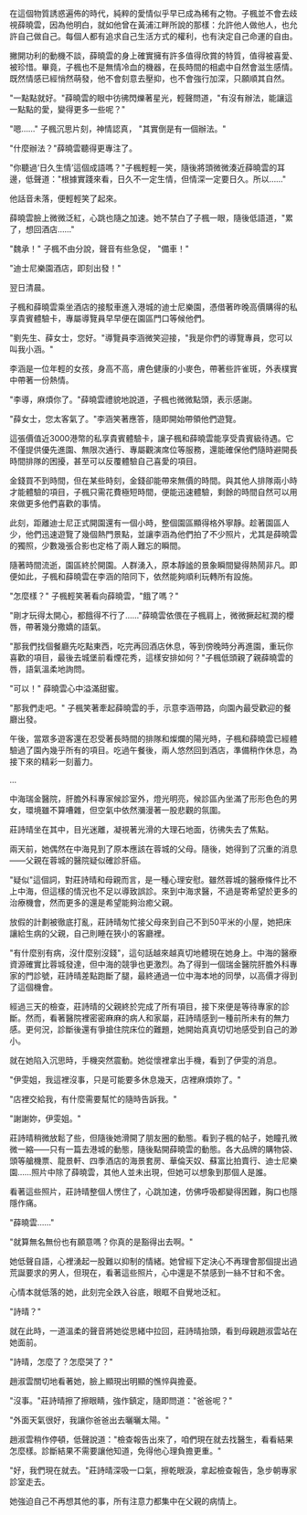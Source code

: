 在這個物質誘惑遍佈的時代，純粹的愛情似乎早已成為稀有之物。子楓並不會去歧視薛曉雲，因為他明白，就如他曾在黃浦江畔所說的那樣：允許他人做他人，也允許自己做自己。每個人都有追求自己生活方式的權利，也有決定自己命運的自由。

撇開功利的動機不談，薛曉雲的身上確實擁有許多值得欣賞的特質，值得被喜愛、被珍惜。畢竟，子楓也不是無情冷血的機器，在長時間的相處中自然會滋生感情。既然情感已經悄然萌發，他不會刻意去壓抑，也不會強行加深，只願順其自然。

"一點點就好。"薛曉雲的眼中彷彿閃爍著星光，輕聲問道，"有沒有辦法，能讓這一點點的愛，變得更多一些呢？"

"嗯……" 子楓沉思片刻，神情認真， "其實倒是有一個辦法。"

"什麼辦法？"薛曉雲聽得更專注了。

"你聽過‘日久生情’這個成語嗎？"子楓輕輕一笑，隨後將頭微微湊近薛曉雲的耳邊，低聲道："根據實踐來看，日久不一定生情，但情深一定要日久。所以……"

他話音未落，便輕輕笑了起來。

薛曉雲臉上微微泛紅，心跳也隨之加速。她不禁白了子楓一眼，隨後低語道，"累了，想回酒店……"

"魏承！" 子楓不由分說，聲音有些急促， "備車！"

"迪士尼樂園酒店，即刻出發！"

翌日清晨。

子楓和薛曉雲乘坐酒店的接駁車進入港城的迪士尼樂園，憑借著昨晚高價購得的私享貴賓體驗卡，專屬導覽員早早便在園區門口等候他們。

"劉先生、薛女士，您好。"導覽員李涵微笑迎接，"我是你們的導覽專員，您可以叫我小涵。"

李涵是一位年輕的女孩，身高不高，膚色健康的小麥色，帶著些許雀斑，外表樸實中帶著一份熱情。

"李導，麻煩你了。"薛曉雲禮貌地說道，子楓也微微點頭，表示感謝。

"薛女士，您太客氣了。"李涵笑著應答，隨即開始帶領他們遊覽。

這張價值近3000港幣的私享貴賓體驗卡，讓子楓和薛曉雲能享受貴賓級待遇。它不僅提供優先進園、無限次通行、專屬觀演席位等服務，還能確保他們隨時避開長時間排隊的困擾，甚至可以反覆體驗自己喜愛的項目。

金錢買不到時間，但在某些時刻，金錢卻能帶來無價的時間。與其他人排隊兩小時才能體驗的項目，子楓只需花費極短時間，便能迅速體驗，剩餘的時間自然可以用來做更多他們喜歡的事情。

此刻，距離迪士尼正式開園還有一個小時，整個園區顯得格外寧靜。趁著園區人少，他們迅速遊覽了幾個熱門景點，並讓李涵為他們拍了不少照片，尤其是薛曉雲的獨照，少數幾張合影也定格了兩人難忘的瞬間。

隨著時間流逝，園區終於開園。人群湧入，原本靜謐的景象瞬間變得熱鬧非凡。即便如此，子楓和薛曉雲在李涵的陪同下，依然能夠順利玩轉所有設施。

"怎麼樣？" 子楓輕笑著看向薛曉雲，"餓了嗎？"

"剛才玩得太開心，都餓得不行了……"薛曉雲依偎在子楓肩上，微微撅起紅潤的櫻唇，帶著幾分撒嬌的語氣。

"那我們找個餐廳先吃點東西，吃完再回酒店休息，等到傍晚時分再進園，重玩你喜歡的項目，最後去城堡前看煙花秀，這樣安排如何？"子楓低頭親了親薛曉雲的唇，語氣溫柔地詢問。

"可以！" 薛曉雲心中溢滿甜蜜。

"那我們走吧。" 子楓笑著牽起薛曉雲的手，示意李涵帶路，向園內最受歡迎的餐廳出發。

午後，當眾多遊客還在忍受著長時間的排隊和燦爛的陽光時，子楓和薛曉雲已經體驗過了園內幾乎所有的項目。吃過午餐後，兩人悠然回到酒店，準備稍作休息，為接下來的精彩一刻蓄力。

...

中海瑞金醫院，肝膽外科專家候診室外，燈光明亮，候診區內坐滿了形形色色的男女，環境雖不算嘈雜，但空氣中依然瀰漫著一股悲觀的氛圍。

莊詩晴坐在其中，目光迷離，凝視著光滑的大理石地面，彷彿失去了焦點。

兩天前，她偶然在中海見到了原本應該在蓉城的父母。隨後，她得到了沉重的消息——父親在蓉城的醫院疑似確診肝癌。

"疑似"這個詞，對莊詩晴和母親而言，是一種心理安慰。雖然蓉城的醫療條件比不上中海，但這樣的情況也不足以導致誤診。來到中海求醫，不過是寄希望於更多的治療機會，然而更多的還是希望能夠治癒父親。

放假的計劃被徹底打亂，莊詩晴匆忙接父母來到自己不到50平米的小屋，她把床讓給生病的父親，自己則睡在狹小的客廳裡。

"有什麼别有病，沒什麼别沒錢"，這句話越來越真切地體現在她身上。中海的醫療資源確實比蓉城發達，但中海的競爭也更激烈。為了得到一個瑞金醫院肝膽外科專家的門診號，莊詩晴差點跑斷了腿，最終通過一位中海本地的同學，以高價才得到了這個機會。

經過三天的檢查，莊詩晴的父親終於完成了所有項目，接下來便是等待專家的診斷。然而，看著醫院裡密密麻麻的病人和家屬，莊詩晴感到一種前所未有的無力感。更何況，診斷後還有爭搶住院床位的難題，她開始真真切切地感受到自己的渺小。

就在她陷入沉思時，手機突然震動。她從懷裡拿出手機，看到了伊雯的消息。

"伊雯姐，我這裡沒事，只是可能要多休息幾天，店裡麻煩妳了。"

"店裡交給我，有什麼需要幫忙的隨時告訴我。"

"謝謝妳，伊雯姐。"

莊詩晴稍微放鬆了些，但隨後她滑開了朋友圈的動態。看到子楓的帖子，她瞳孔微微一縮——只有一篇去港城的動態，隨後點開薛曉雲的動態。各大品牌的購物袋、頭等艙機票、龍景軒、四季酒店的海景套房、華倫天奴、蘇富比拍賣行、迪士尼樂園……照片中除了薛曉雲，其他人並未出現，但她可以想象到那個人是誰。

看著這些照片，莊詩晴整個人愣住了，心跳加速，仿佛呼吸都變得困難，胸口也隱隱作痛。

"薛曉雲……"

"就算無名無份也有願意嗎？你真的是豁得出去啊。" 

她低聲自語，心裡湧起一股難以抑制的情緒。她曾經下定決心不再理會那個提出過荒誕要求的男人，但現在，看著這些照片，心中還是不禁感到一絲不甘和不舍。

心情本就低落的她，此刻完全跌入谷底，眼眶不自覺地泛紅。

"詩晴？"

就在此時，一道溫柔的聲音將她從思緒中拉回，莊詩晴抬頭，看到母親趙淑雲站在她面前。

"詩晴，怎麼了？怎麼哭了？"

趙淑雲關切地看著她，臉上顯現出明顯的憔悴與擔憂。

"沒事。"莊詩晴擦了擦眼睛，強作鎮定，隨即問道："爸爸呢？"

"外面天氣很好，我讓你爸爸出去曬曬太陽。"

趙淑雲稍作停頓，低聲說道："檢查報告出來了，咱們現在就去找醫生，看看結果怎麼樣。診斷結果不需要讓他知道，免得他心理負擔更重。"

"好，我們現在就去。"莊詩晴深吸一口氣，擦乾眼淚，拿起檢查報告，急步朝專家診室走去。

她強迫自己不再想其他的事，所有注意力都集中在父親的病情上。